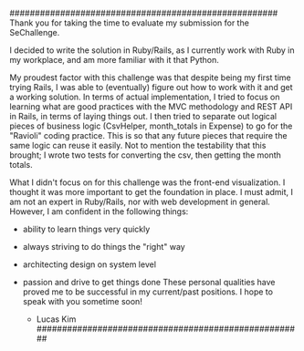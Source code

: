 #####################################################
Thank you for taking the time to evaluate my submission for the SeChallenge.

I decided to write the solution in Ruby/Rails, as I currently work with Ruby in my workplace, and am more familiar
with it that Python. 

My proudest factor with this challenge was that despite being my first time trying Rails, I was able to (eventually) figure out how to work with it and get a working solution. In terms of actual implementation, I tried to focus on learning what are good practices with the MVC methodology and REST API in Rails, in terms of laying things out. I then tried to separate out logical pieces of business logic (CsvHelper, month_totals in Expense) to go for the "Ravioli" coding practice. This is so that any future pieces that require the same logic can reuse it easily. Not to mention the testability that this brought; I wrote two tests for converting the csv, then getting the month totals.

What I didn't focus on for this challenge was the front-end visualization. I thought it was more important to get the foundation in place.
I must admit, I am not an expert in Ruby/Rails, nor with web development in general. However, I am confident in the following things:
 - ability to learn things very quickly
 - always striving to do things the "right" way
 - architecting design on system level
 - passion and drive to get things done
These personal qualities have proved me to be successful in my current/past positions. I hope to speak with you sometime soon!

	- Lucas Kim
#####################################################